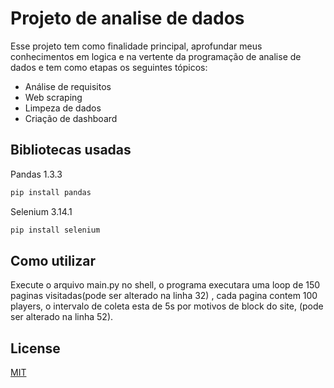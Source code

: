 # Projeto de analise de dados 

Esse projeto tem como finalidade principal, aprofundar meus conhecimentos em logica e na vertente da programação de analise de dados e tem como etapas os seguintes tópicos:
* Análise de requisitos
* Web scraping
* Limpeza de dados
* Criação de dashboard



## Bibliotecas usadas

Pandas 1.3.3
```bash
pip install pandas
```

Selenium 3.14.1
```bash
pip install selenium
```

## Como utilizar

Execute o arquivo main.py no shell, o programa executara uma loop de 150 paginas visitadas(pode ser alterado na linha 32) , cada pagina contem 100 players, o intervalo de coleta esta de 5s por motivos de block do site, (pode ser alterado na linha 52).

## License
[MIT](https://choosealicense.com/licenses/mit/)